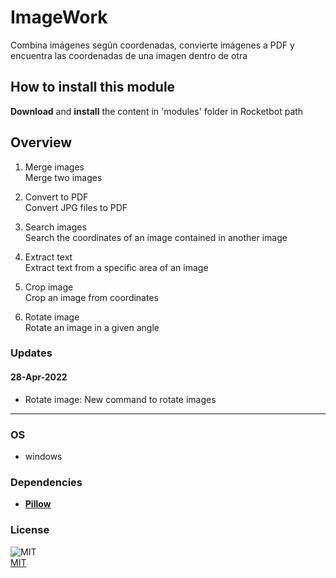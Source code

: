 



# ImageWork
  
Combina imágenes según coordenadas, convierte imágenes a PDF y encuentra las coordenadas de una imagen dentro de otra  

## How to install this module
  
__Download__ and __install__ the content in 'modules' folder in Rocketbot path  



## Overview


1. Merge images  
Merge two images

2. Convert to PDF  
Convert JPG files to PDF 

3. Search images  
Search the coordinates of an image contained in another image

4. Extract text  
Extract text from a specific area of an image

5. Crop image  
Crop an image from coordinates

6. Rotate image  
Rotate an image in a given angle  

### Updates
#### 28-Apr-2022
- Rotate image: New command to rotate images
----
### OS

- windows

### Dependencies
- [**Pillow**](https://pypi.org/project/Pillow/)
### License
  
![MIT](https://camo.githubusercontent.com/107590fac8cbd65071396bb4d04040f76cde5bde/687474703a2f2f696d672e736869656c64732e696f2f3a6c6963656e73652d6d69742d626c75652e7376673f7374796c653d666c61742d737175617265)  
[MIT](http://opensource.org/licenses/mit-license.ph)